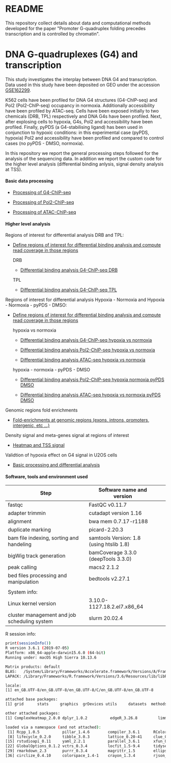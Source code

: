 README
================


This repository collect details about data and computational methods developed for the paper "Promoter G-quadruplex folding precedes transcription and is controlled by chromatin".

DNA G-quadruplexes (G4) and transcription
=========================================

This study investigates the interplay between DNA G4 and transcription. Data used in this study have been deposited on GEO under the accession [GSE162299](https://www.ncbi.nlm.nih.gov/geo/query/acc.cgi?acc=GSE162299).

K562 cells have been profiled for DNA G4 structures (G4-ChIP-seq) and Pol2 (Pol2-ChIP-seq) occupancy in normoxia. Additionally accessibility have been profiled by ATAC-seq. Cells have been exposed initially to two chemicals (DRB, TPL) respectively and DNA G4s have been profiled. 
Next, after explosing cells to hypoxia, G4s, Pol2 and accessibility have been profiled. 
Finally, pyPDS (a G4-stabilising ligand) has been used in conjunction to hypoxic conditions: in this experimental case (pyPDS, hypoxia) Pol2 and accessibility have been profiled and compared to control cases (no pyPDS - DMSO, normoxia).

In this repository we report the general processing steps followed for the analysis of the sequencing data. In addition we report the custom code for the higher level analysis (differential binding anlysis, signal density analysis at TSS).



#### Basic data processing

-   [Processing of G4-ChIP-seq](./G4_seq_processing.md)

-   [Processing of Pol2-ChIP-seq](./Pol2_seq_processing.md)

-   [Processing of ATAC-ChIP-seq](./atac_seq_processing.md)

#### Higher level analysis

Regions of interest for differential analysis DRB and TPL:

-   [Define regions of interest for differential binding analysis and compute read coverage in those regions](./data_preparation_DRB_TPL.md)

    DRB

    -   [Differential binding analysis G4-ChIP-seq DRB](./wrapper_for_DBA_G4_DRB_TPL.md)

    TPL

    -   [Differential binding analysis G4-ChIP-seq TPL](./wrapper_for_DBA_G4_DRB_TPL.md)

Regions of interest for differential analysis Hypoxia - Normoxia and Hypoxia - Normoxia - pyPDS - DMSO:

-   [Define regions of interest for differential binding analysis and compute read coverage in those regions](./data_preparation.md)

    hypoxia vs normoxia

    -   [Differential binding analysis G4-ChIP-seq hypoxia vs normoxia](./wrapper_for_DBA_G4.md)

    -   [Differential binding analysis Pol2-ChIP-seq hypoxia vs normoxia](./wrapper_for_DBA_pol2_hypo_normo.md)

    -   [Differential binding analysis ATAC-seq hypoxia vs normoxia](./wrapper_for_DBA_atac_hypo_normo.md)

    hypoxia - normoxia - pyPDS - DMSO

    -   [Differential binding analysis Pol2-ChIP-seq hypoxia normoxia pyPDS DMSO](./wrapper_for_DBA_Pol2_hypo_normo_pyPDS_DMSO.md)

    -   [Differential binding analysis ATAC-seq hypoxia vs normoxia pyPDS DMSO](./wrapper_for_DBA_atac_hypo_normo_pyPDS_DMSO.md)

Genomic regions fold enrichments

-   [Fold-enrichments at genomic regions (exons, introns, promoters, intergenic, etc ...)](./assess_fold_enrichment_genomic_features.md)

Density signal and meta-genes signal at regions of interest

-   [Heatmap and TSS signal](./heatmaps_and_densities_maps.md)

Validtion of hypoxia effect on G4 signal in U2OS cells

-   [Basic processing and differential analysis](./processing_U2OS_dba.md)

#### Software, tools and environment used

<table style="width:100%;">
<colgroup>
<col width="50%" />
<col width="45%" />
<col width="4%" />
</colgroup>
<thead>
<tr class="header">
<th>Step</th>
<th>Software name and version</th>
<th></th>
</tr>
</thead>
<tbody>
<tr class="odd">
<td>fastqc</td>
<td>FastQC v0.11.7</td>
<td></td>
</tr>
<tr class="even">
<td>adapter trimmin</td>
<td>cutadapt version 1.16</td>
<td></td>
</tr>
<tr class="odd">
<td>alignment</td>
<td>bwa mem 0.7.17-r1188</td>
<td></td>
</tr>
<tr class="even">
<td>duplicate marking</td>
<td>picard-2.20.3</td>
<td></td>
</tr>
<tr class="odd">
<td>bam file indexing, sorting and handeling</td>
<td>samtools Version: 1.8 (using htslib 1.8)</td>
<td></td>
</tr>
<tr class="even">
<td>bigWig track generation</td>
<td>bamCoverage 3.3.0 (deepTools 3.3.0)</td>
<td></td>
</tr>
<tr class="odd">
<td>peak calling</td>
<td>macs2 2.1.2</td>
<td></td>
</tr>
<tr class="even">
<td>bed files processing and manipulation</td>
<td>bedtools v2.27.1</td>
<td></td>
</tr>
<tr class="odd">
<td></td>
<td></td>
<td></td>
</tr>
<tr class="even">
<td>System info:</td>
<td></td>
<td></td>
</tr>
<tr class="odd">
<td>Linux kernel version</td>
<td>3.10.0-1127.18.2.el7.x86_64</td>
<td></td>
</tr>
<tr class="even">
<td>cluster management and job scheduling system</td>
<td>slurm 20.02.4</td>
<td></td>
</tr>
</tbody>
</table>

R session info:

``` bash
print(sessionInfo())
R version 3.6.1 (2019-07-05)
Platform: x86_64-apple-darwin15.6.0 (64-bit)
Running under: macOS High Sierra 10.13.6

Matrix products: default
BLAS:   /System/Library/Frameworks/Accelerate.framework/Versions/A/Frameworks/vecLib.framework/Versions/A/libBLAS.dylib
LAPACK: /Library/Frameworks/R.framework/Versions/3.6/Resources/lib/libRlapack.dylib

locale:
[1] en_GB.UTF-8/en_GB.UTF-8/en_GB.UTF-8/C/en_GB.UTF-8/en_GB.UTF-8

attached base packages:
[1] grid      stats     graphics  grDevices utils     datasets  methods   base     

other attached packages:
[1] ComplexHeatmap_2.0.0 dplyr_1.0.2          edgeR_3.26.8         limma_3.40.6        

loaded via a namespace (and not attached):
 [1] Rcpp_1.0.5          pillar_1.4.6        compiler_3.6.1      RColorBrewer_1.1-2  tools_3.6.1         digest_0.6.25       evaluate_0.14      
 [8] lifecycle_0.2.0     tibble_3.0.3        lattice_0.20-41     clue_0.3-57         pkgconfig_2.0.3     png_0.1-7           rlang_0.4.7        
[15] rstudioapi_0.11     yaml_2.2.1          parallel_3.6.1      xfun_0.17           knitr_1.29          cluster_2.1.0       generics_0.0.2     
[22] GlobalOptions_0.1.2 vctrs_0.3.4         locfit_1.5-9.4      tidyselect_1.1.0    glue_1.4.2          R6_2.4.1            GetoptLong_1.0.2   
[29] rmarkdown_2.3       purrr_0.3.4         magrittr_1.5        ellipsis_0.3.1      htmltools_0.5.0     splines_3.6.1       shape_1.4.5        
[36] circlize_0.4.10     colorspace_1.4-1    crayon_1.3.4        rjson_0.2.20   
```
